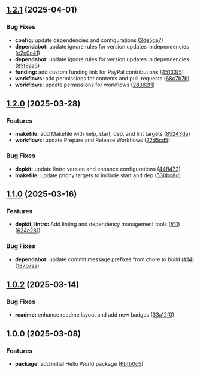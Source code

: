 ## [1.2.1](https://github.com/SP-Packages/hello-world/compare/v1.2.0...v1.2.1) (2025-04-01)

### Bug Fixes

* **config:** update dependencies and configurations ([2de5ce7](https://github.com/SP-Packages/hello-world/commit/2de5ce71776a4c6a8721fa406b4a49aa61697344))
* **dependabot:** update ignore rules for version updates in dependencies ([e2e0e41](https://github.com/SP-Packages/hello-world/commit/e2e0e41e897c809ac7e0cff675b60a87faedfef8))
* **dependabot:** update ignore rules for version updates in dependencies ([85f8aa5](https://github.com/SP-Packages/hello-world/commit/85f8aa564729c23ff01789bc70e6758ebe7f8c14))
* **funding:** add custom funding link for PayPal contributions ([45133f5](https://github.com/SP-Packages/hello-world/commit/45133f5953b5cc2a2faabf7ee2c7800008d3b721))
* **workflows:** add permissions for contents and pull-requests ([68c7b7b](https://github.com/SP-Packages/hello-world/commit/68c7b7b997b69fa66a2c7e2566505e3788eca93d))
* **workflows:** update permissions for workflows ([2d382f1](https://github.com/SP-Packages/hello-world/commit/2d382f12f1a54f265e1e09d93fab8c768fb2e9d9))

## [1.2.0](https://github.com/SP-Packages/hello-world/compare/v1.1.0...v1.2.0) (2025-03-28)

### Features

* **makefile:** add Makefile with help, start, dep, and lint targets ([85243da](https://github.com/SP-Packages/hello-world/commit/85243dab56a8653d5c87b433ca210013decee4ee))
* **workflows:** update Prepare and Release Workflows ([22d5cd5](https://github.com/SP-Packages/hello-world/commit/22d5cd551fe05df96d3149f6c16d9adb3c919d28))

### Bug Fixes

* **depkit:** update lintrc version and enhance configurations ([44ff472](https://github.com/SP-Packages/hello-world/commit/44ff472ead36a078b3e6cb5dc0dbe003c8afd6b5))
* **makefile:** update phony targets to include start and dep ([530bc8d](https://github.com/SP-Packages/hello-world/commit/530bc8d91f8de12ddfce720854187c2a35ed3d14))

## [1.1.0](https://github.com/SP-Packages/hello-world/compare/v1.0.2...v1.1.0) (2025-03-16)

### Features

* **depkit, lintrc:** Add linting and dependency management tools ([#11](https://github.com/SP-Packages/hello-world/issues/11)) ([624e281](https://github.com/SP-Packages/hello-world/commit/624e281bcecc1a7ea3e874de25320da72eacb430))

### Bug Fixes

* **dependabot:** update commit message prefixes from chore to build ([#14](https://github.com/SP-Packages/hello-world/issues/14)) ([187b7aa](https://github.com/SP-Packages/hello-world/commit/187b7aa2b7ccf75500b10553f3fb46dc2f73556e))

## [1.0.2](https://github.com/SP-Packages/hello-world/compare/v1.0.1...v1.0.2) (2025-03-14)

### Bug Fixes

* **readme:** enhance readme layout and add new badges ([33a12f0](https://github.com/SP-Packages/hello-world/commit/33a12f0564d216c5995f815c05eaae5911e1ebc1))

## 1.0.0 (2025-03-08)

### Features

* **package:** add initial Hello World package ([6bfb0c5](https://github.com/SP-Packages/hello-world/commit/6bfb0c54c113a339cb69bc191a9e935e65d46f81))
